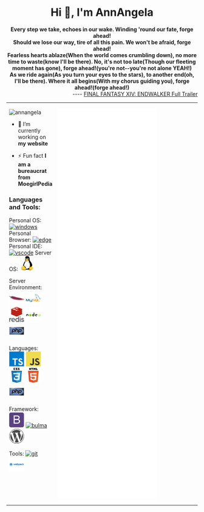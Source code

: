 <h1 align="center">Hi 👋, I'm AnnAngela</h1>
<div align="center">
    <div><b>Every step we take, echoes in our wake. Winding 'round our fate, forge ahead!</b></div>
    <div><b>Should we lose our way, tire of all this pain. We won't be afraid, forge ahead!</b></div>
    <div><b>Fearless hearts ablaze(When the world comes crumbling down), no more time to waste(know I'll be there). No, it's not too late(Though our fleeting moment has gone), forge ahead!(you're not--you're not alone YEAH!)</b></div>
    <div><b>As we ride again(As you turn your eyes to the stars), to another end(oh, I'll be there). Where it all begins(With my chorus guiding you), forge ahead!(forge ahead!)</b></div>
    <div align="right">---- <a href="https://youtu.be/zTTtd6bnhFs?t=277" target="_blank">FINAL FANTASY XIV: ENDWALKER Full Trailer</a></div>
</div>
<table border="0">
<tr><td valign="top">
<p align="left"><img src="https://komarev.com/ghpvc/?username=annangela&label=Profile%20views&color=0e75b6&style=flat" alt="annangela" /> </p>

- 🔭 I’m currently working on **my website**

- ⚡ Fun fact **I am a bureaucrat from MoegirlPedia**


<h3 align="left">Languages and Tools:</h3>
<p align="left">
    Personal OS: <a href="https://www.microsoft.com/windows" target="_blank"><img src="https://raw.githubusercontent.com/gilbarbara/logos/master/logos/microsoft-windows.svg" alt="windows" width="40" height="40" /></a>
    Personal Browser: <a href="https://www.microsoft.com/edge" target="_blank"><img src="https://raw.githubusercontent.com/gilbarbara/logos/master/logos/microsoft-edge.svg" alt="edge" width="40" height="40" /></a>
    Personal IDE: <a href="https://code.visualstudio.com/" target="_blank"><img src="https://raw.githubusercontent.com/gilbarbara/logos/master/logos/visual-studio-code.svg" alt="vscode" width="40" height="40" /></a>
    Server OS: <a href="https://www.linux.org/" target="_blank"><img src="https://raw.githubusercontent.com/devicons/devicon/master/icons/linux/linux-original.svg" alt="linux" width="40" height="40" /></a>
</p>
<p align="left">
    Server Environment: <a href="https://www.apache.org/" target="_blank"><img src="https://raw.githubusercontent.com/devicons/devicon/master/icons/apache/apache-original.svg" alt="apache2" width="40" height="40" /></a> <a href="https://www.mysql.com/" target="_blank"><img src="https://raw.githubusercontent.com/devicons/devicon/master/icons/mysql/mysql-original-wordmark.svg" alt="mysql" width="40" height="40" /></a> <a href="https://redis.io" target="_blank"><img src="https://raw.githubusercontent.com/devicons/devicon/master/icons/redis/redis-original-wordmark.svg" alt="redis" width="40" height="40" /></a> <a href="https://nodejs.org" target="_blank"><img src="https://raw.githubusercontent.com/devicons/devicon/master/icons/nodejs/nodejs-original-wordmark.svg" alt="nodejs" width="40" height="40" /></a> <a href="https://www.php.net" target="_blank"><img src="https://raw.githubusercontent.com/devicons/devicon/master/icons/php/php-original.svg" alt="php" width="40" height="40" /></a>
</p>
<p align="left">
    Languages: <a href="https://www.typescriptlang.org/" target="_blank"><img src="https://raw.githubusercontent.com/devicons/devicon/master/icons/typescript/typescript-original.svg" alt="typescript" width="40" height="40" /></a> <a href="https://developer.mozilla.org/en-US/docs/Web/JavaScript" target="_blank"><img src="https://raw.githubusercontent.com/devicons/devicon/master/icons/javascript/javascript-original.svg" alt="javascript" width="40" height="40" /></a> <a href="https://www.w3schools.com/css/" target="_blank"><img src="https://raw.githubusercontent.com/devicons/devicon/master/icons/css3/css3-original-wordmark.svg" alt="css3" width="40" height="40" /></a> <a href="https://www.w3.org/html/" target="_blank"><img src="https://raw.githubusercontent.com/devicons/devicon/master/icons/html5/html5-original-wordmark.svg" alt="html5" width="40" height="40" /></a> <a href="https://www.php.net" target="_blank"><img src="https://raw.githubusercontent.com/devicons/devicon/master/icons/php/php-original.svg" alt="php" width="40" height="40" /></a>
</p>
<p align="left">
    Framework: <a href="https://getbootstrap.com/" target="_blank"><img src="https://raw.githubusercontent.com/devicons/devicon/master/icons/bootstrap/bootstrap-plain.svg" alt="bootstrap" width="40" height="40" /></a> <a href="https://bulma.io/" target="_blank"><img src="https://raw.githubusercontent.com/gilbarbara/logos/master/logos/bulma.svg" alt="bulma" width="40" height="40" /></a> <a href="https://wordpress.org/" target="_blank"><img src="https://raw.githubusercontent.com/devicons/devicon/master/icons/wordpress/wordpress-plain.svg" alt="bulma" width="40" height="40" /></a>
</p>
<p align="left">
    Tools: <a href="https://git-scm.com/" target="_blank"><img src="https://www.vectorlogo.zone/logos/git-scm/git-scm-icon.svg" alt="git" width="40" height="40" /></a> <a href="https://webpack.js.org" target="_blank"><img src="https://raw.githubusercontent.com/devicons/devicon/master/icons/webpack/webpack-original-wordmark.svg" alt="webpack" width="40" height="40" /></a>
</p>
    </td><td width="507">
<p><img align="center" src="https://raw.githubusercontent.com/AnnAngela/AnnAngela/master/github-metrics.svg" alt="annangela" /></p>
    </td></tr>
    </table>
